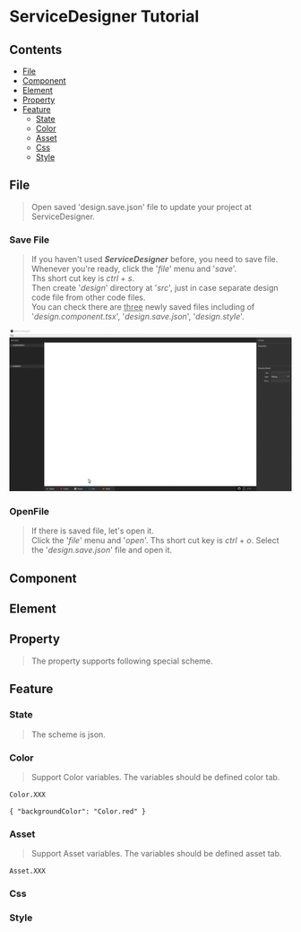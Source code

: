 <!-- TUTORIAL -->
# ServiceDesigner Tutorial
## Contents
* [File](#file)  
* [Component](#component)  
* [Element](#element)  
* [Property](#property)  
* [Feature](#feature)
    * [State](#state)
    * [Color](#color)
    * [Asset](#asset)
    * [Css](#css)
    * [Style](#style)

## File  
> Open saved 'design.save.json' file to update your project at ServiceDesigner.  

### Save File
> If you haven't used **_ServiceDesigner_** before, you need to save file.  
> Whenever you're ready, click the '_file_' menu and '_save_'.  
> Ths short cut key is _ctrl_ + _s_.  
> Then create '_design_' directory at '_src_', just in case separate design code file from other code files.  
> You can check there are <u>three</u> newly saved files including of '_design.component.tsx_', '_design.save.json_', '_design.style_'.

![ServiceDesigner](./src/asset/img/saveFile.gif)  

### OpenFile
> If there is saved file, let's open it.  
> Click the '_file_' menu and '_open_'.
> Ths short cut key is _ctrl_ + _o_.
> Select the '_design.save.json_' file and open it.


<!-- ![ServiceDesigner](./src/asset/img/saveFile.gif)   -->

## Component  
## Element  
## Property  
> The property supports following special scheme.
## Feature

### State  
> The scheme is json.  

### Color
> Support Color variables. The variables should be defined color tab.  
```
Color.XXX
```
```
{ "backgroundColor": "Color.red" }
```

### Asset
> Support Asset variables. The variables should be defined asset tab.
```
Asset.XXX
```
### Css

### Style


<!-- - File : Open saved 'design.save.json' file to update your project at ServiceDesigner.
- State : The scheme is json.
- Style : The Style supports following special shceme.

  Color.XXX : Support Color variables. The variables should be defined color tab.
  Asset.XXX : Support Asset variables. The variables should be defined asset tab.
  ex ) { "backgroundColor": "Color.red" }

- Property : the property supports following special shceme.

  First checkbox is if the attribute is active.
  Second checkbox is if the attribute is binded with state variable.
  Asset.XXX : Asset tab scheme. -->